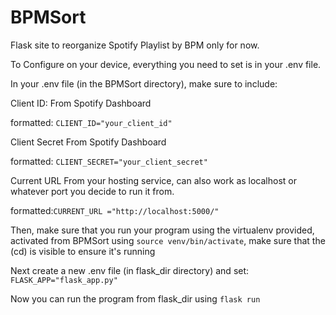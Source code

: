 # BPMSort
Flask site to reorganize Spotify Playlist by BPM only for now.

To Configure on your device, everything you need to set is in your .env file.

In your .env file (in the BPMSort directory), make sure to include:

Client ID: From Spotify Dashboard 
  
  formatted: ```CLIENT_ID="your_client_id"```

Client Secret From Spotify Dashboard 
  
  formatted:  ```CLIENT_SECRET="your_client_secret"```

Current URL From your hosting service, can also work as localhost or whatever port you decide to run it from. 
  
  formatted:```CURRENT_URL ="http://localhost:5000/"```

Then, make sure that you run your program using the virtualenv provided, activated from BPMSort using ```source venv/bin/activate```, 
make sure that the (cd) is visible to ensure it's running

Next create a new .env file (in flask_dir directory) and set:
```FLASK_APP="flask_app.py"```

Now you can run the program from flask_dir using ```flask run```
